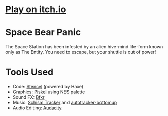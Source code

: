 # [Play on itch.io](https://chris-coe.itch.io/space-bear-panic)

# Space Bear Panic
The Space Station has been infested by an alien hive-mind life-form known only as The Entity. You need to escape, but your shuttle is out of power!

# Tools Used
- Code: [Stencyl](http://www.stencyl.com/) (powered by Haxe)
- Graphics: [Piskel](http://www.piskelapp.com/) using NES palette
- Sound FX: [Bfxr](http://www.bfxr.net/)
- Music: [Schism Tracker](http://schismtracker.org/) and [autotracker-bottomup](https://github.com/iamgreaser/it2everything/blob/master/atrk-bu.py)
- Audio Editing: [Audacity](http://www.audacityteam.org/)
